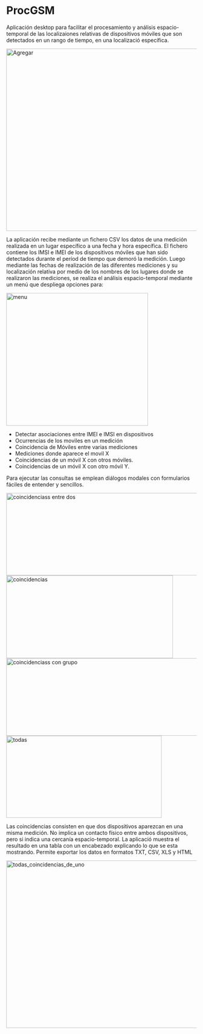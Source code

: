 
<h1>ProcGSM </h1>

<p>Aplicación desktop para facilitar el procesamiento y análisis espacio-temporal de las localizaiones relativas de dispositivos móviles que son detectados en un rango de tiempo, en una localizació específica.</p>
<img width="690" height="482" alt="Agregar" src="https://github.com/user-attachments/assets/369d81af-5525-4120-b108-b5e56f6d0e0d" />

<p>La aplicación recibe mediante un fichero CSV los datos de una medición realizada en un lugar específico a una fecha y hora específica. El fichero contiene los IMSI e IMEI de los dispositivos móviles que han sido detectados durante el períod de tiempo que demoró la medición. Luego mediante las fechas de realización de las diferentes mediciones y su localización relativa por medio de los nombres de los lugares donde se realizaron las mediciones, se realiza el análisis espacio-temporal mediante un menú que despliega opciones para:</p>
<img width="375" height="351" alt="menu" src="https://github.com/user-attachments/assets/40980ed3-735a-4f45-b606-ff6123931223" />

- Detectar asociaciones entre IMEI e IMSI en dispositivos
- Ocurrencias de los moviles en un medición
- Coincidencia de Móviles entre varias mediciones
- Mediciones donde aparece el movil X
- Coincidencias de un móvil X con otros móviles.
- Coincidencias de un móvil X con otro móvil Y.

<p>Para ejecutar las consultas se emplean diálogos modales con formularios fáciles de entender y sencillos.</p>

<img width="536" height="218" alt="coincidenciass entre dos" src="https://github.com/user-attachments/assets/96df143f-fc62-4e5a-8270-8e129d904eb2" /><br>
<img width="441" height="219" alt="coincidencias" src="https://github.com/user-attachments/assets/59dbc05e-6197-49b6-bd98-e0b5253eba2d" /><br>
<img width="529" height="205" alt="coincidenciass con grupo" src="https://github.com/user-attachments/assets/1156b531-33c3-482b-8602-2dddebb1c85a" /><br>
<img width="411" height="217" alt="todas" src="https://github.com/user-attachments/assets/0acb459b-fce0-4968-9163-5b6f76ea1e1b" />

<p>Las coincidencias consisten en que dos dispositivos aparezcan en una misma medición. No implica un contacto físico entre ambos dispositivos, pero si indica una cercanía espacio-temporal. La aplicació muestra el resultado en una tabla con un encabezado explicando lo que se esta mostrando. Permite exportar los datos en formatos TXT, CSV, XLS y HTML</p>
<img width="869" height="443" alt="todas_coincidencias_de_uno" src="https://github.com/user-attachments/assets/2a80aa32-4b50-4012-9597-ba397be566af" />


